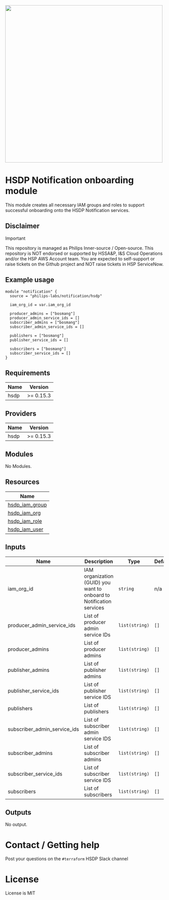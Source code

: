 <img src="https://cdn.rawgit.com/hashicorp/terraform-website/master/content/source/assets/images/logo-hashicorp.svg" width="500px">

# HSDP Notification onboarding module

This module creates all necessary IAM groups and roles to support successful onboarding onto the HSDP Notification services. 

## Disclaimer

> [!Important]
> This repository is managed as Philips Inner-source / Open-source.
> This repository is NOT endorsed or supported by HSSA&P, I&S Cloud Operations and/or the HSP AWS Account team. 
> You are expected to self-support or raise tickets on the Github project and NOT raise tickets in HSP ServiceNow. 

## Example usage

```hcl
module "notification" {
  source = "philips-labs/notification/hsdp"

  iam_org_id = var.iam_org_id
  
  producer_admins = ["bosmang"]
  producer_admin_service_ids = []
  subscriber_admins = ["bosmang"]
  subscriber_admin_service_ids = []
  
  publishers = ["bosmang"]
  publisher_service_ids = []
 
  subscribers = ["bosmang"]
  subscriber_service_ids = []
}
```
<!--- BEGIN_TF_DOCS --->
## Requirements

| Name | Version |
|------|---------|
| hsdp | >= 0.15.3 |

## Providers

| Name | Version |
|------|---------|
| hsdp | >= 0.15.3 |

## Modules

No Modules.

## Resources

| Name |
|------|
| [hsdp_iam_group](https://registry.terraform.io/providers/philips-software/hsdp/0.15.3/docs/resources/iam_group) |
| [hsdp_iam_org](https://registry.terraform.io/providers/philips-software/hsdp/0.15.3/docs/data-sources/iam_org) |
| [hsdp_iam_role](https://registry.terraform.io/providers/philips-software/hsdp/0.15.3/docs/resources/iam_role) |
| [hsdp_iam_user](https://registry.terraform.io/providers/philips-software/hsdp/0.15.3/docs/data-sources/iam_user) |

## Inputs

| Name | Description | Type | Default | Required |
|------|-------------|------|---------|:--------:|
| iam\_org\_id | IAM organization (GUID) you want to onboard to Notification services | `string` | n/a | yes |
| producer\_admin\_service\_ids | List of producer admin service IDs | `list(string)` | `[]` | no |
| producer\_admins | List of producer admins | `list(string)` | `[]` | no |
| publisher\_admins | List of publisher admins | `list(string)` | `[]` | no |
| publisher\_service\_ids | List of publisher service IDS | `list(string)` | `[]` | no |
| publishers | List of publishers | `list(string)` | `[]` | no |
| subscriber\_admin\_service\_ids | List of subscriber admin service IDS | `list(string)` | `[]` | no |
| subscriber\_admins | List of subscriber admins | `list(string)` | `[]` | no |
| subscriber\_service\_ids | List of subscriber service IDS | `list(string)` | `[]` | no |
| subscribers | List of subscribers | `list(string)` | `[]` | no |

## Outputs

No output.
<!--- END_TF_DOCS --->

# Contact / Getting help

Post your questions on the `#terraform` HSDP Slack channel

# License

License is MIT
